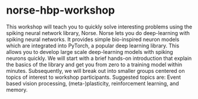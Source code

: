 # norse-hbp-workshop

This workshop will teach you to quickly solve interesting
problems using the spiking neural network library, Norse. Norse
lets you do deep-learning with spiking neural networks.
It provides simple bio-inspired neuron models which
are integrated into PyTorch, a popular deep learning library.
This allows you to develop large scale deep-learning models
with spiking neurons quickly.
We will start with a brief hands-on introduction that
explain the basics of the library and get you from zero
to a training model within minutes. Subsequently, we will break
out into smaller groups centered on topics of interest
to workshop participants. Suggested topics are: Event based
vision processing, (meta-)plasticity, reinforcement learning,
and memory.